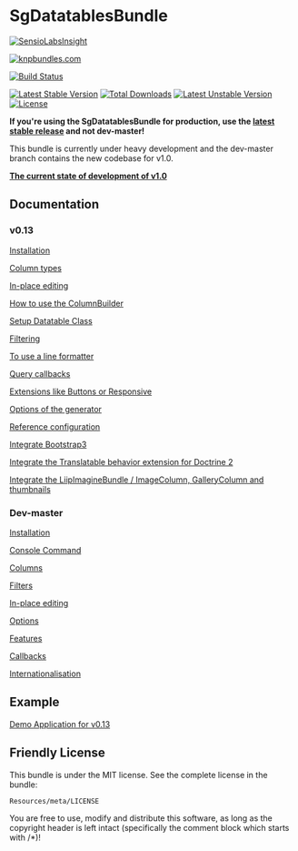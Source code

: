 # SgDatatablesBundle

[![SensioLabsInsight](https://insight.sensiolabs.com/projects/61803d08-17ab-4a69-ad13-6ec448762332/big.png)](https://insight.sensiolabs.com/projects/61803d08-17ab-4a69-ad13-6ec448762332)

[![knpbundles.com](http://knpbundles.com/stwe/DatatablesBundle/badge)](http://knpbundles.com/stwe/DatatablesBundle)

[![Build Status](https://travis-ci.org/stwe/DatatablesBundle.svg?branch=master)](https://travis-ci.org/stwe/DatatablesBundle)

[![Latest Stable Version](https://poser.pugx.org/sg/datatablesbundle/v/stable)](https://packagist.org/packages/sg/datatablesbundle) [![Total Downloads](https://poser.pugx.org/sg/datatablesbundle/downloads)](https://packagist.org/packages/sg/datatablesbundle) [![Latest Unstable Version](https://poser.pugx.org/sg/datatablesbundle/v/unstable)](https://packagist.org/packages/sg/datatablesbundle) [![License](https://poser.pugx.org/sg/datatablesbundle/license)](https://packagist.org/packages/sg/datatablesbundle)

**If you're using the SgDatatablesBundle for production, use the [latest stable release](https://github.com/stwe/DatatablesBundle/tree/v0.13) and not dev-master!** 

This bundle is currently under heavy development and the dev-master branch contains the new codebase for v1.0.

**[The current state of development of v1.0](https://github.com/stwe/DatatablesBundle/blob/master/FEATURES.md)**

## Documentation

### v0.13

[Installation](https://github.com/stwe/DatatablesBundle/blob/v0.13/Resources/doc/installation.md)

[Column types](https://github.com/stwe/DatatablesBundle/blob/v0.13/Resources/doc/columns.md)

[In-place editing](https://github.com/stwe/DatatablesBundle/blob/v0.13/Resources/doc/editable.md)

[How to use the ColumnBuilder](https://github.com/stwe/DatatablesBundle/blob/v0.13/Resources/doc/columnBuilder.md)

[Setup Datatable Class](https://github.com/stwe/DatatablesBundle/blob/v0.13/Resources/doc/setup.md)

[Filtering](https://github.com/stwe/DatatablesBundle/blob/v0.13/Resources/doc/filter.md)

[To use a line formatter](https://github.com/stwe/DatatablesBundle/blob/v0.13/Resources/doc/lineFormatter.md)

[Query callbacks](https://github.com/stwe/DatatablesBundle/blob/v0.13/Resources/doc/query.md)

[Extensions like Buttons or Responsive](https://github.com/stwe/DatatablesBundle/blob/v0.13/Resources/doc/extensions.md)

[Options of the generator](https://github.com/stwe/DatatablesBundle/blob/v0.13/Resources/doc/generator.md)

[Reference configuration](https://github.com/stwe/DatatablesBundle/blob/v0.13/Resources/doc/configuration.md)

[Integrate Bootstrap3](https://github.com/stwe/DatatablesBundle/blob/v0.13/Resources/doc/bootstrap3.md)

[Integrate the Translatable behavior extension for Doctrine 2](https://github.com/stwe/DatatablesBundle/blob/v0.13/Resources/doc/translatable.md)

[Integrate the LiipImagineBundle / ImageColumn, GalleryColumn and thumbnails](https://github.com/stwe/DatatablesBundle/blob/v0.13/Resources/doc/thumbs.md)

### Dev-master

[Installation](https://github.com/stwe/DatatablesBundle/blob/master/Resources/doc/installation.md)

[Console Command](https://github.com/stwe/DatatablesBundle/blob/master/Resources/doc/command.md)

[Columns](https://github.com/stwe/DatatablesBundle/blob/master/Resources/doc/columns.md)

[Filters](https://github.com/stwe/DatatablesBundle/blob/master/Resources/doc/filters.md)

[In-place editing](https://github.com/stwe/DatatablesBundle/blob/master/Resources/doc/editable.md)

[Options](https://github.com/stwe/DatatablesBundle/blob/master/Resources/doc/options.md)

[Features](https://github.com/stwe/DatatablesBundle/blob/master/Resources/doc/features.md)

[Callbacks](https://github.com/stwe/DatatablesBundle/blob/master/Resources/doc/callbacks.md)

[Internationalisation](https://github.com/stwe/DatatablesBundle/blob/master/Resources/doc/internationalisation.md)

## Example

[Demo Application for v0.13](https://github.com/stwe/DtBundleDemo)

## Friendly License

This bundle is under the MIT license. See the complete license in the bundle:

    Resources/meta/LICENSE

You are free to use, modify and distribute this software, as long as the copyright header is left intact (specifically the comment block which starts with /*)!
